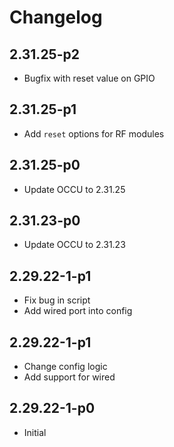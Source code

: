 # Changelog

## 2.31.25-p2
- Bugfix with reset value on GPIO

## 2.31.25-p1
- Add `reset` options for RF modules

## 2.31.25-p0
- Update OCCU to 2.31.25

## 2.31.23-p0
- Update OCCU to 2.31.23

## 2.29.22-1-p1
- Fix bug in script
- Add wired port into config

## 2.29.22-1-p1
- Change config logic
- Add support for wired

## 2.29.22-1-p0
- Initial
